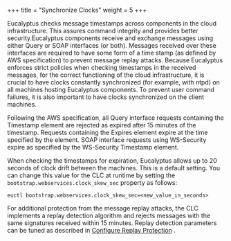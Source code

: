 +++
title = "Synchronize Clocks"
weight = 5
+++

Eucalyptus checks message timestamps across components in the cloud infrastructure. This assures command integrity and provides better security.Eucalyptus components receive and exchange messages using either Query or SOAP interfaces (or both). Messages received over these interfaces are required to have some form of a time stamp (as defined by AWS specification) to prevent message replay attacks. Because Eucalyptus enforces strict policies when checking timestamps in the received messages, for the correct functioning of the cloud infrastructure, it is crucial to have clocks constantly synchronized (for example, with ntpd) on all machines hosting Eucalyptus components. To prevent user command failures, it is also important to have clocks synchronized on the client machines. 

Following the AWS specification, all Query interface requests containing the Timestamp element are rejected as expired after 15 minutes of the timestamp. Requests containing the Expires element expire at the time specified by the element. SOAP interface requests using WS-Security expire as specified by the WS-Security Timestamp element. 

When checking the timestamps for expiration, Eucalyptus allows up to 20 seconds of clock drift between the machines. This is a default setting. You can change this value for the CLC at runtime by setting the `bootstrap.webservices.clock_skew_sec` property as follows: 


    euctl bootstrap.webservices.clock_skew_sec=<new_value_in_seconds>

For additional protection from the message replay attacks, the CLC implements a replay detection algorithm and rejects messages with the same signatures received within 15 minutes. Replay detection parameters can be tuned as described in [Configure Replay Protection](../security-guide/security_task_replays.dita#security_task_replays) . 

